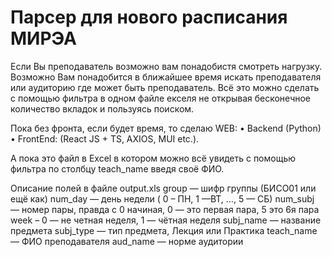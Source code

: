 # Парсер для нового расписания МИРЭА

Если Вы преподаватель возможно вам понадобистя смотреть нагрузку.
Возможно Вам понадобится в ближайшее время искать преподавателя или аудиторию где может быть преподаватель. 
Всё это можно сделать с помощью фильтра в одном файле екселя не открывая бесконечное количество вкладок и пользуясь поиском.

Пока без фронта, если будет время, то сделаю WEB: 
•	Backend (Python) 
•	FrontEnd: (React JS + TS, AXIOS, MUI etc.).

А пока это файл в Excel в котором можно всё увидеть с помощью фильтра по столбцу 
teach_name введя своё ФИО.

Описание полей в файле output.xls
group	— шифр группы (БИСО01 или ещё как)
num_day — день недели ( 0 – ПН, 1 —ВТ, …, 5 — СБ)
num_subj — номер пары, правда с 0 начиная, 0 — это первая пара, 5 это 6я пара	
week – 0 — не четная неделя, 1 — чётная неделя
subj_name — название предмета
subj_type — тип предмета, Лекция или Практика
teach_name	— ФИО преподавателя
aud_name — норме аудитории
